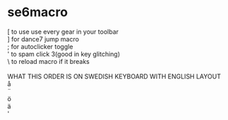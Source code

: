 # se6macro
[ to use use every gear in your toolbar <br />
] for dance7 jump macro <br />
; for autoclicker toggle <br />
' to spam click 3(good in key glitching) <br />
\ to reload macro if it breaks <br />
<br />
WHAT THIS ORDER IS ON SWEDISH KEYBOARD WITH ENGLISH LAYOUT <br />
å <br />
¨ <br />
ö <br />
ä <br />
' <br />
